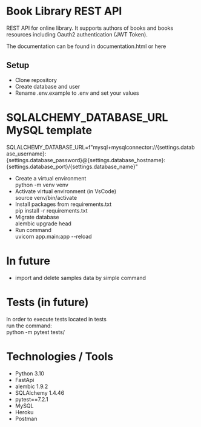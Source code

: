 # Book Library REST API
REST API for online library. It supports authors of books and books resources including Oauth2 authentication (JWT Token).

The documentation can be found in documentation.html or here

## Setup
- Clone repository
- Create database and user
- Rename .env.example to .env and set your values

# SQLALCHEMY_DATABASE_URL MySQL template
SQLALCHEMY_DATABASE_URL=f"mysql+mysqlconnector://{settings.database_username}:{settings.database_password}@{settings.database_hostname}:{settings.database_port}/{settings.database_name}"
- Create a virtual environment <br />
python -m venv venv
- Activate virtual environment (in VsCode)<br />
source venv/bin/activate
- Install packages from requirements.txt<br />
pip install -r requirements.txt
- Migrate database<br />
alembic upgrade head
- Run command<br />
uvicorn app.main:app --reload  

# In future
- import and delete samples data by simple command 

# Tests (in future)
In order to execute tests located in tests<br /> 
run the command:<br />
python -m pytest tests/

# Technologies / Tools
- Python 3.10
- FastApi
- alembic 1.9.2
- SQLAlchemy 1.4.46
- pytest==7.2.1
- MySQL
- Heroku
- Postman